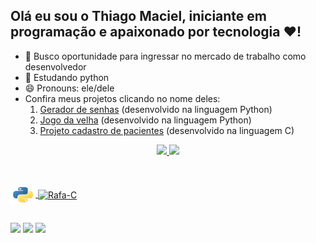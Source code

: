 ## Olá eu sou o Thiago Maciel, iniciante em programação e apaixonado por tecnologia ❤️!


- 🔭 Busco oportunidade para ingressar no mercado de trabalho como desenvolvedor
- 🌱 Estudando python
- 😄 Pronouns: ele/dele
- Confira meus projetos clicando no nome deles:
  1. [Gerador de senhas](https://github.com/thiago19maciel/Gerador-de-senhas-fortes) (desenvolvido na linguagem Python)
  2. [Jogo da velha](https://github.com/thiago19maciel/Gerador-de-senhas-fortes) (desenvolvido na linguagem Python)
  3. [Projeto cadastro de pacientes](https://github.com/thiago19maciel/Projeto-cadastro-pacientes) (desenvolvido na linguagem C)

<div align="center">
  <a href="https://github.com/thiago19maciel">
  <img height="180em" src="https://github-readme-stats.vercel.app/api?username=thiago19maciel&show_icons=true&theme=dracula&include_all_commits=true&count_private=true"/>
  <img height="180em" src="https://github-readme-stats.vercel.app/api/top-langs/?username=thiago19maciel&layout=compact&langs_count=7&theme=dracula"/>
</div>
  
 ##
  
<div style="display: inline_block"><br>
  <img align="center" alt="Rafa-Python" height="30" width="40" src="https://raw.githubusercontent.com/devicons/devicon/master/icons/python/python-original.svg">
  <img align="center" alt="Rafa-C" height="30" width="40" src="https://cdn.jsdelivr.net/gh/devicons/devicon/icons/c/c-original.svg" />

  
</div>
 
 ##
  
<div>
  <a href="https://instagram.com/thiagoeid" target="_blank"><img src="https://img.shields.io/badge/-Instagram-%23E4405F?style=for-the-badge&logo=instagram&logoColor=white" target="_blank"></a> 
  <a href = "mailto:fonterrada15@gmail.com"><img src="https://img.shields.io/badge/-Gmail-%23333?style=for-the-badge&logo=gmail&logoColor=white" target="_blank"></a>
  <a href="https://www.linkedin.com/in/thiago19maciel" target="_blank"><img src="https://img.shields.io/badge/-LinkedIn-%230077B5?style=for-the-badge&logo=linkedin&logoColor=white" target="_blank"></a>   
</div>
